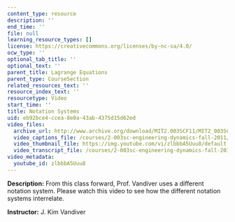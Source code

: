 ```yaml
---
content_type: resource
description: ''
end_time: ''
file: null
learning_resource_types: []
license: https://creativecommons.org/licenses/by-nc-sa/4.0/
ocw_type: ''
optional_tab_title: ''
optional_text: ''
parent_title: Lagrange Equations
parent_type: CourseSection
related_resources_text: ''
resource_index_text: ''
resourcetype: Video
start_time: ''
title: Notation Systems
uid: eb92bce4-ccea-8e0a-43ab-4375d15d62ed
video_files:
  archive_url: http://www.archive.org/download/MIT2.003SCF11/MIT2_003SCF11_lec14b_300k.mp4
  video_captions_file: /courses/2-003sc-engineering-dynamics-fall-2011/73c74e0e60fb5b89b550e18b8230c460_zlbbbA5Uuu8.vtt
  video_thumbnail_file: https://img.youtube.com/vi/zlbbbA5Uuu8/default.jpg
  video_transcript_file: /courses/2-003sc-engineering-dynamics-fall-2011/86d2c21ef4d1df3ffe82b5d11bbe4814_zlbbbA5Uuu8.pdf
video_metadata:
  youtube_id: zlbbbA5Uuu8
---
```


**Description:** From this class forward, Prof. Vandiver uses a different notation system. Please watch this video to see how the different notation systems interrelate.

**Instructor:** J. Kim Vandiver

